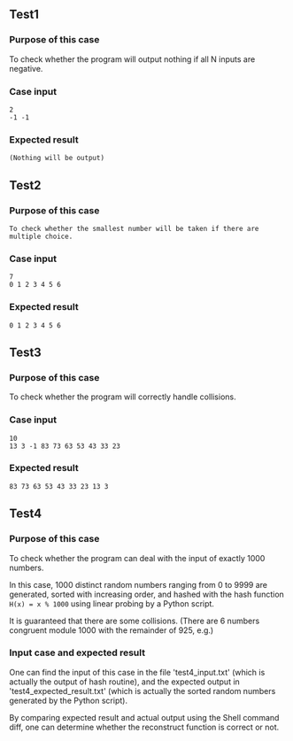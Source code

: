 ## Test1

### Purpose of this case
To check whether the program will output nothing if all N inputs are negative.

### Case input
    2
    -1 -1

### Expected result
    (Nothing will be output)

## Test2

### Purpose of this case
	To check whether the smallest number will be taken if there are multiple choice.

### Case input
	7
	0 1 2 3 4 5 6

### Expected result
	0 1 2 3 4 5 6

## Test3

### Purpose of this case
To check whether the program will correctly handle collisions.

### Case input
	10
	13 3 -1 83 73 63 53 43 33 23

### Expected result
	83 73 63 53 43 33 23 13 3

## Test4

### Purpose of this case
To check whether the program can deal with the input of exactly 1000 numbers.

In this case, 1000 distinct random numbers ranging from 0 to 9999 are generated, sorted with increasing order, and hashed with the hash function `H(x) = x % 1000` using linear probing by a Python script.

It is guaranteed that there are some collisions. (There are 6 numbers congruent module 1000 with the remainder of 925, e.g.)

### Input case and expected result
One can find the input of this case in the file 'test4_input.txt' (which is actually the output of hash routine), and the expected output in 'test4_expected_result.txt' (which is actually the sorted random numbers generated by the Python script).

By comparing expected result and actual output using the Shell command diff, one can determine whether the reconstruct function is correct or not.